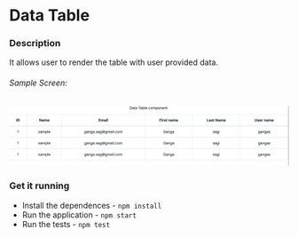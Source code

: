 # Data Table

### Description

It allows user to render the table with user provided data.

###### Sample Screen:
![Data Table](docs/sample.png)

### Get it running

- Install the dependences -  ``` npm install ```
- Run the application - ``` npm start ```
- Run the tests - ``` npm test ```

